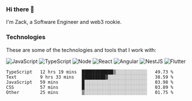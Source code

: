 ### Hi there 👋
I'm Zack, a Software Engineer and web3 rookie.

### Technologies
These are some of the technologies and tools that I work with:

![JavaScript](https://img.shields.io/badge/JavaScript-323330.svg?logo=javascript&logoColor=F7DF1E) 
![TypeScript](https://img.shields.io/badge/TypeScript-007ACC.svg?logo=typescript&logoColor=white) 
![Node](https://img.shields.io/badge/Node.js-43853D.svg?logo=node.js&logoColor=white)
![React](https://img.shields.io/badge/React-20232a.svg?logo=react&logoColor=61DAFB) 
![Angular](https://img.shields.io/badge/Angular-E23237.svg?logo=angularjs&logoColor=white)
![NestJS](https://img.shields.io/badge/NestJS-E0234E?logo=nestjs&logoColor=white)
![Flutter](https://img.shields.io/badge/Flutter-02569B.svg?logo=flutter&logoColor=white)

<!--START_SECTION:waka-->

```text
TypeScript   12 hrs 19 mins  ████████████▒░░░░░░░░░░░░   49.73 %
Text         9 hrs 33 mins   █████████▓░░░░░░░░░░░░░░░   38.59 %
JavaScript   59 mins         █░░░░░░░░░░░░░░░░░░░░░░░░   03.98 %
CSS          57 mins         █░░░░░░░░░░░░░░░░░░░░░░░░   03.89 %
Other        25 mins         ▒░░░░░░░░░░░░░░░░░░░░░░░░   01.75 %
```

<!--END_SECTION:waka-->
